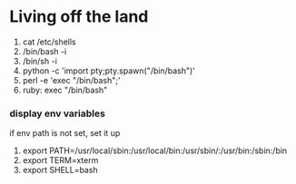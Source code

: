 
Living off the land
=
1. cat /etc/shells
2. /bin/bash -i
3. /bin/sh -i
4. python -c 'import pty;pty.spawn("/bin/bash")'
5. perl -e 'exec "/bin/bash";'
6. ruby: exec "/bin/bash"

### display env variables

if env path is not set, set it up

1. export PATH=/usr/local/sbin:/usr/local/bin:/usr/sbin/:/usr/bin:/sbin:/bin
2. export TERM=xterm
3. export SHELL=bash